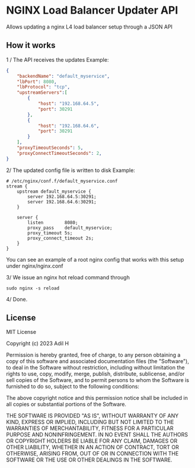 # NGINX Load Balancer Updater API

Allows updating a nginx L4 load balancer setup through a JSON API

## How it works
1 / The API receives the updates
Example:
````json
{
    "backendName": "default_myservice",
    "lbPort": 8080,
    "lbProtocol": "tcp",
    "upstreamServers":[
        {
            "host": "192.168.64.5", 
            "port": 30291
        },
        {
            "host": "192.168.64.6", 
            "port": 30291
        }
    ],
    "proxyTimeoutSeconds": 5,
    "proxyConnectTimeoutSeconds": 2,    
}
````

2/ The updated config file is written to disk
Example:
````
# /etc/nginx/conf.f/default_myservice.conf
stream {
    upstream default_myservice {
        server 192.168.64.5:30291;
        server 192.168.64.6:30291;
    }
        
    server {
        listen        8080;
        proxy_pass    default_myservice;
        proxy_timeout 5s;
        proxy_connect_timeout 2s;
    }
}
````
You can see an example of a root nginx config that works with this setup under nginx/nginx.conf


3/ We issue an nginx hot reload command through 
````
sudo nginx -s reload
````

4/ Done.  


## License 

MIT License

Copyright (c) 2023 Adil H

Permission is hereby granted, free of charge, to any person obtaining a copy
of this software and associated documentation files (the "Software"), to deal
in the Software without restriction, including without limitation the rights
to use, copy, modify, merge, publish, distribute, sublicense, and/or sell
copies of the Software, and to permit persons to whom the Software is
furnished to do so, subject to the following conditions:

The above copyright notice and this permission notice shall be included in all
copies or substantial portions of the Software.

THE SOFTWARE IS PROVIDED "AS IS", WITHOUT WARRANTY OF ANY KIND, EXPRESS OR
IMPLIED, INCLUDING BUT NOT LIMITED TO THE WARRANTIES OF MERCHANTABILITY,
FITNESS FOR A PARTICULAR PURPOSE AND NONINFRINGEMENT. IN NO EVENT SHALL THE
AUTHORS OR COPYRIGHT HOLDERS BE LIABLE FOR ANY CLAIM, DAMAGES OR OTHER
LIABILITY, WHETHER IN AN ACTION OF CONTRACT, TORT OR OTHERWISE, ARISING FROM,
OUT OF OR IN CONNECTION WITH THE SOFTWARE OR THE USE OR OTHER DEALINGS IN THE
SOFTWARE.